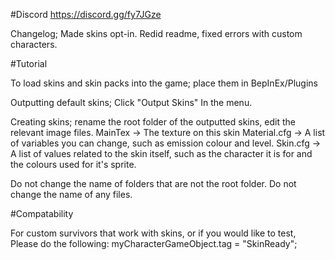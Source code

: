 ﻿

#Discord
https://discord.gg/fy7JGze

Changelog; Made skins opt-in. Redid readme, fixed errors with custom characters.

#Tutorial

To load skins and skin packs into the game; place them in BepInEx/Plugins

Outputting default skins; Click "Output Skins" In the menu.

Creating skins; rename the root folder of the outputted skins, edit the relevant image files.
	MainTex -> The texture on this skin
	Material.cfg -> A list of variables you can change, such as emission colour and level.
	Skin.cfg -> A list of values related to the skin itself, such as the character it is for and the colours used for it's sprite.

Do not change the name of folders that are not the root folder.
Do not change the name of any files.

#Compatability

For custom survivors that work with skins, or if you would like to test, Please do the following:
myCharacterGameObject.tag = "SkinReady";



